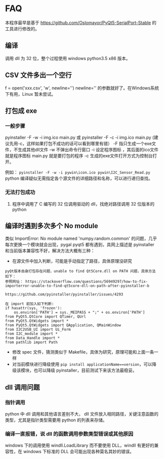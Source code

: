 # FAQ

本程序最早是基于 https://github.com/Oslomayor/PyQt5-SerialPort-Stable 的工具进行修改的。

## 编译
调用 dll 为 32 位，整个过程使用 windows python3.5 x86 版本。

## CSV 文件多出一个空行
f = open('xxx.csv', 'w', newline='')
newline='' 的参数就好了。在Windows系统下有用，Linux 暂未尝试。

## 打包成 exe
### 一般步骤
pyinstaller -F -w -i img.ico main.py
或
pyinstaller -F -c -i img.ico main.py
(建议先用-c，这样如果打包不成功的话可以看到哪里有错）
-F 指只生成一个exe文件，不生成其他dll文件
-w 不弹出命令行窗口
-i 设定程序图标 ，其后面的ico文件就是程序图标
main.py 就是要打包的程序
-c 生成的exe文件打开方式为控制台打开。

例如： `pyinstaller -F -w -i pywin\icon.ico pywin\I2C_Sensor_Read.py` python 编译疑似无需指定各个源文件的详细路径和名称，可以进行递归查找。

### 无法打包成功
1. 程序中调用了 C 编写的 32 位调用驱动的 dll，找绝对路径调用 32 位版本的 python


## 编译时遇到多次多个  No module 
类似 ImportError: No module named 'numpy.random.common' 的问题，几乎每次更换一个模块就会出现，pygal pyqt5 都有遇到，具网上描述是 pyinstaller 和当前版本兼容性不好，解决方法大概有三种：

- 在源文件中加入判断，可能是手动指定了路径，具体原理没研究

```
pyQt版本自身打包存在问题，unable to find Qt5Core.dll on PATH 问题，具体方法如下：
参照网址： https://stackoverflow.com/questions/56949297/how-to-fix-importerror-unable-to-find-qt5core-dll-on-path-after-pyinstaller-b

https://github.com/pyinstaller/pyinstaller/issues/4293

在 import 前加入如下判断:
if hasattr(sys, 'frozen'):
    os.environ['PATH'] = sys._MEIPASS + ";" + os.environ['PATH']
from PyQt5.QtCore import QTimer, QUrl
from PyQt5.QtWidgets import *
from PyQt5.QtWidgets import QApplication, QMainWindow
from I2C2USB_UI import Ui_Form
from I2C_module import *
from Data_Handle import *
from pathlib import Path
```
- 修改 spec 文件，猜测类似于 Makefile，具体为研究，原理可能和上面一条一样
- 对当前模块进行降级使用 `pip install applicationName==version`，可以降级该模块，也可以降级 pyinstaller，目前测试下来该方法最稳妥。


## dll 调用问题
### 指针调用
python 中 dll 调用和其他语言差别不大， dll 文件放入相同路径，关键注意函数的类型，尤其是指针类型需要用 python 的列表来存储。

### 编译一直报错，说 dll 的函数调用参数类型错误或其他原因
windows 下的调用使用 windll.LoadLibrary 而不要使用 DLL，windll 有更好的兼容性，在 windows 下标准的 DLL 会可能出现各种莫名其妙的错误。
